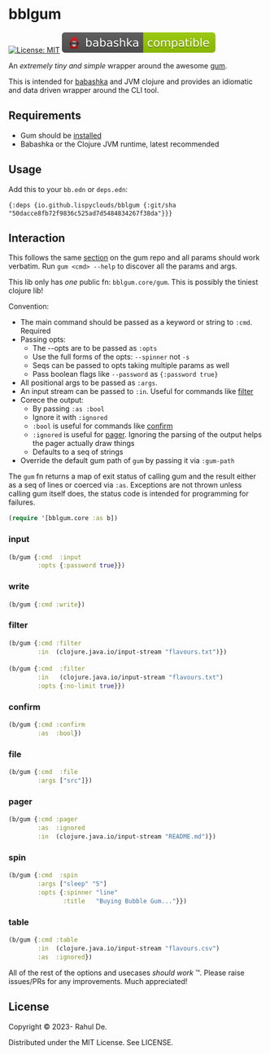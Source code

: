 # bblgum

[![License: MIT](https://img.shields.io/badge/license-MIT-blue.svg?style=flat)](https://choosealicense.com/licenses/mit/)
[![bb compatible](https://raw.githubusercontent.com/babashka/babashka/master/logo/badge.svg)](https://babashka.org)

An _extremely tiny and simple_ wrapper around the awesome [gum](https://github.com/charmbracelet/gum).

This is intended for [babashka](https://babashka.org/) and JVM clojure and provides an idiomatic and data driven wrapper around the CLI tool.

## Requirements
- Gum should be [installed](https://github.com/charmbracelet/gum#installation)
- Babashka or the Clojure JVM runtime, latest recommended

## Usage

Add this to your `bb.edn` or `deps.edn`:
```edn
{:deps {io.github.lispyclouds/bblgum {:git/sha "50dacce8fb72f9836c525ad7d5484834267f38da"}}}
```

## Interaction

This follows the same [section](https://github.com/charmbracelet/gum#interaction) on the gum repo and all params should work verbatim.
Run `gum <cmd> --help` to discover all the params and args.

This lib only has _one_ public fn: `bblgum.core/gum`. This is possibly the tiniest clojure lib!

Convention:
- The main command should be passed as a keyword or string to `:cmd`. Required
- Passing opts:
  - The --opts are to be passed as `:opts`
  - Use the full forms of the opts: `--spinner` not `-s`
  - Seqs can be passed to opts taking multiple params as well
  - Pass boolean flags like `--password` as `{:password true}`
- All positional args to be passed as `:args`.
- An input stream can be passed to `:in`. Useful for commands like [filter](https://github.com/charmbracelet/gum#filter)
- Corece the output:
  - By passing `:as :bool`
  - Ignore it with `:ignored`
  - `:bool` is useful for commands like [confirm](https://github.com/charmbracelet/gum#confirm)
  - `:ignored` is useful for [pager](https://github.com/charmbracelet/gum#pager). Ignoring the parsing of the output helps the pager actually draw things
  - Defaults to a seq of strings
- Override the default gum path of `gum` by passing it via `:gum-path`

The `gum` fn returns a map of exit status of calling gum and the result either as a seq of lines or coerced via `:as`.
Exceptions are not thrown unless calling gum itself does, the status code is intended for programming for failures.

```clojure
(require '[bblgum.core :as b])
```

### input

```clojure
(b/gum {:cmd  :input
        :opts {:password true}})
```

### write

```clojure
(b/gum {:cmd :write})
```

### filter

```clojure
(b/gum {:cmd :filter
        :in  (clojure.java.io/input-stream "flavours.txt")})

(b/gum {:cmd  :filter
        :in   (clojure.java.io/input-stream "flavours.txt")
        :opts {:no-limit true}})
```

### confirm

```clojure
(b/gum {:cmd :confirm
        :as  :bool})
```

### file

```clojure
(b/gum {:cmd  :file
        :args ["src"]})
```

### pager

```clojure
(b/gum {:cmd :pager
        :as  :ignored
        :in  (clojure.java.io/input-stream "README.md")})
```

### spin

```clojure
(b/gum {:cmd  :spin
        :args ["sleep" "5"]
        :opts {:spinner "line"
               :title   "Buying Bubble Gum..."}})
```

### table

```clojure
(b/gum {:cmd :table
        :in  (clojure.java.io/input-stream "flavours.csv")
        :as  :ignored})
```

All of the rest of the options and usecases _should work_ ™. Please raise issues/PRs for any improvements. Much appreciated!

## License

Copyright © 2023- Rahul De.

Distributed under the MIT License. See LICENSE.
